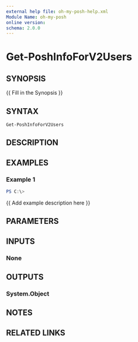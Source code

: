 ```yaml
---
external help file: oh-my-posh-help.xml
Module Name: oh-my-posh
online version:
schema: 2.0.0
---
```


# Get-PoshInfoForV2Users

## SYNOPSIS
{{ Fill in the Synopsis }}

## SYNTAX

```
Get-PoshInfoForV2Users
```

## DESCRIPTION


## EXAMPLES

### Example 1
```powershell
PS C:\> 
```

{{ Add example description here }}

## PARAMETERS

## INPUTS

### None

## OUTPUTS

### System.Object
## NOTES

## RELATED LINKS
